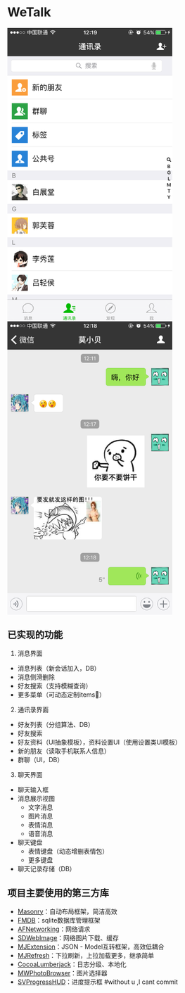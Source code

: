 # WeTalk
<img src="./Screenshot/1.PNG" width = "375" height = "667" alt="screenshot1" align=center />

<img src="./Screenshot/2.PNG" width = "375" height = "667" alt="screenshot1" align=center />

## 已实现的功能
1. 消息界面
  * 消息列表（新会话加入，DB）
  * 消息侧滑删除
  * 好友搜索（支持模糊查询）
  * 更多菜单（可动态定制items）
2. 通讯录界面 
  * 好友列表（分组算法、DB）
  * 好友搜索
  * 好友资料（UI抽象模板），资料设置UI（使用设置类UI模板）
  * 新的朋友（读取手机联系人信息）
  * 群聊（UI，DB）
3. 聊天界面
  * 聊天输入框
  * 消息展示视图
    * 文字消息
    * 图片消息
    * 表情消息
    * 语音消息
  * 聊天键盘
    * 表情键盘（动态增删表情包）
    * 更多键盘
  * 聊天记录存储（DB）

## 项目主要使用的第三方库
* [Masonry](https://github.com/SnapKit/Masonry)：自动布局框架，简洁高效
* [FMDB](https://github.com/ccgus/fmdb)：sqlite数据库管理框架
* [AFNetworking](https://github.com/AFNetworking/AFNetworking)：网络请求
* [SDWebImage](https://github.com/rs/SDWebImage)：网络图片下载、缓存
* [MJExtension](https://github.com/CoderMJLee/MJExtension)：JSON - Model互转框架，高效低耦合
* [MJRefresh](https://github.com/CoderMJLee/MJRefresh)：下拉刷新，上拉加载更多，继承简单
* [CocoaLumberjack](https://github.com/CocoaLumberjack/CocoaLumberjack)：日志分级、本地化
* [MWPhotoBrowser](https://github.com/mwaterfall/MWPhotoBrowser)：图片选择器
* [SVProgressHUD](https://github.com/SVProgressHUD/SVProgressHUD)：进度提示框
#without u ,I cant commit
